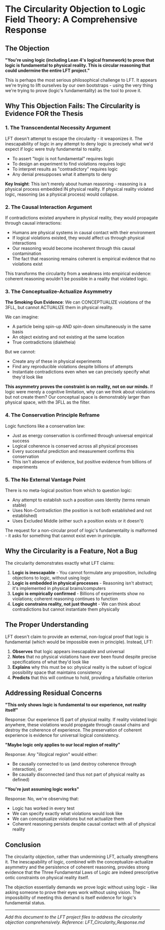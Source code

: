 # The Circularity Objection to Logic Field Theory: A Comprehensive Response

## The Objection

**"You're using logic (including Lean 4's logical framework) to prove that logic is fundamental to physical reality. This is circular reasoning that could undermine the entire LFT project."**

This is perhaps the most serious philosophical challenge to LFT. It appears we're trying to lift ourselves by our own bootstraps - using the very thing we're trying to prove (logic's fundamentality) as the tool to prove it.

## Why This Objection Fails: The Circularity is Evidence FOR the Thesis

### 1. The Transcendental Necessity Argument

LFT doesn't attempt to escape the circularity - it weaponizes it. The inescapability of logic in any attempt to deny logic is precisely what we'd expect if logic were truly fundamental to reality.

- To assert "logic is not fundamental" requires logic
- To design an experiment to find violations requires logic  
- To interpret results as "contradictory" requires logic
- Any denial presupposes what it attempts to deny

**Key Insight**: This isn't merely about human reasoning - reasoning is a physical process embedded IN physical reality. If physical reality violated logic, reasoning (as a physical process) would collapse.

### 2. The Causal Interaction Argument

If contradictions existed anywhere in physical reality, they would propagate through causal interactions:

- Humans are physical systems in causal contact with their environment
- If logical violations existed, they would affect us through physical interactions
- Our reasoning would become incoherent through this causal contamination
- The fact that reasoning remains coherent is empirical evidence that no violations exist

This transforms the circularity from a weakness into empirical evidence: coherent reasoning wouldn't be possible in a reality that violated logic.

### 3. The Conceptualize-Actualize Asymmetry

**The Smoking Gun Evidence**: We can CONCEPTUALIZE violations of the 3FLL, but cannot ACTUALIZE them in physical reality.

We can imagine:
- A particle being spin-up AND spin-down simultaneously in the same basis
- An object existing and not existing at the same location
- True contradictions (dialetheia) 

But we cannot:
- Create any of these in physical experiments
- Find any reproducible violations despite billions of attempts
- Instantiate contradictions even when we can precisely specify what they'd look like

**This asymmetry proves the constraint is on reality, not on our minds.** If logic were merely a cognitive limitation, why can we think about violations but not create them? Our conceptual space is demonstrably larger than physical space, with the 3FLL as the filter.

### 4. The Conservation Principle Reframe

Logic functions like a conservation law:
- Just as energy conservation is confirmed through universal empirical success
- Logical coherence is conserved across all physical processes
- Every successful prediction and measurement confirms this conservation
- This isn't absence of evidence, but positive evidence from billions of experiments

### 5. The No External Vantage Point

There is no meta-logical position from which to question logic:
- Any attempt to establish such a position uses Identity (terms remain stable)
- Uses Non-Contradiction (the position is not both established and not established)  
- Uses Excluded Middle (either such a position exists or it doesn't)

The request for a non-circular proof of logic's fundamentality is malformed - it asks for something that cannot exist even in principle.

## Why the Circularity is a Feature, Not a Bug

The circularity demonstrates exactly what LFT claims:

1. **Logic is inescapable** - You cannot formulate any proposition, including objections to logic, without using logic
2. **Logic is embedded in physical processes** - Reasoning isn't abstract; it's implemented in physical brains/computers
3. **Logic is empirically confirmed** - Billions of experiments show no violations; coherent reasoning continues to function
4. **Logic constrains reality, not just thought** - We can think about contradictions but cannot instantiate them physically

## The Proper Understanding

LFT doesn't claim to provide an external, non-logical proof that logic is fundamental (which would be impossible even in principle). Instead, LFT:

1. **Observes** that logic appears inescapable and universal
2. **Notes** that no physical violations have ever been found despite precise specifications of what they'd look like
3. **Explains** why this must be so: physical reality is the subset of logical possibility space that maintains consistency
4. **Predicts** that this will continue to hold, providing a falsifiable criterion

## Addressing Residual Concerns

**"This only shows logic is fundamental to our experience, not reality itself"**

Response: Our experience IS part of physical reality. If reality violated logic anywhere, these violations would propagate through causal chains and destroy the coherence of experience. The preservation of coherent experience is evidence for universal logical consistency.

**"Maybe logic only applies to our local region of reality"**

Response: Any "illogical region" would either:
- Be causally connected to us (and destroy coherence through interaction), or
- Be causally disconnected (and thus not part of physical reality as defined)

**"You're just assuming logic works"**

Response: No, we're observing that:
- Logic has worked in every test
- We can specify exactly what violations would look like
- We can conceptualize violations but not actualize them
- Coherent reasoning persists despite causal contact with all of physical reality

## Conclusion

The circularity objection, rather than undermining LFT, actually strengthens it. The inescapability of logic, combined with the conceptualize-actualize asymmetry and the persistence of coherent reasoning, provides strong evidence that the Three Fundamental Laws of Logic are indeed prescriptive ontic constraints on physical reality itself.

The objection essentially demands we prove logic without using logic - like asking someone to prove their eyes work without using vision. The impossibility of meeting this demand is itself evidence for logic's fundamental status.

---

*Add this document to the LFT project files to address the circularity objection comprehensively. Reference: LFT_Circularity_Response.md*